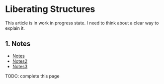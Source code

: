 <!-- numbers -->

# Liberating Structures
This article is in work in progress state. I need to think about a clear way to explain it.

## 1. Notes
* [Notes](notes/)
* [Notes2](notes2/)
* [Notes3](notes3/)

TODO: complete this page
